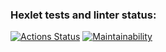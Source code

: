 ### Hexlet tests and linter status:
[![Actions Status](https://github.com/Romzik-Peperomzik/frontend-project-lvl1/workflows/hexlet-check/badge.svg)](https://github.com/Romzik-Peperomzik/frontend-project-lvl1/actions)
[![Maintainability](https://api.codeclimate.com/v1/badges/a99a88d28ad37a79dbf6/maintainability)](https://codeclimate.com/github/codeclimate/codeclimate/maintainability)
